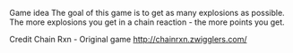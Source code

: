 Game idea
The goal of this game is to get as many explosions as possible. The more explosions you get in a chain reaction - the more points you get.

<!-- Running the game locally
Browsers like Google Chrome does not allow local files to load ajax requests. Because of this you need to either upload the game to a web server or disable this security permission.

In Google Chrome you can do this by adding --allow-file-access-from-files to the command args for Chrome. -->

Credit
Chain Rxn - Original game
http://chainrxn.zwigglers.com/
